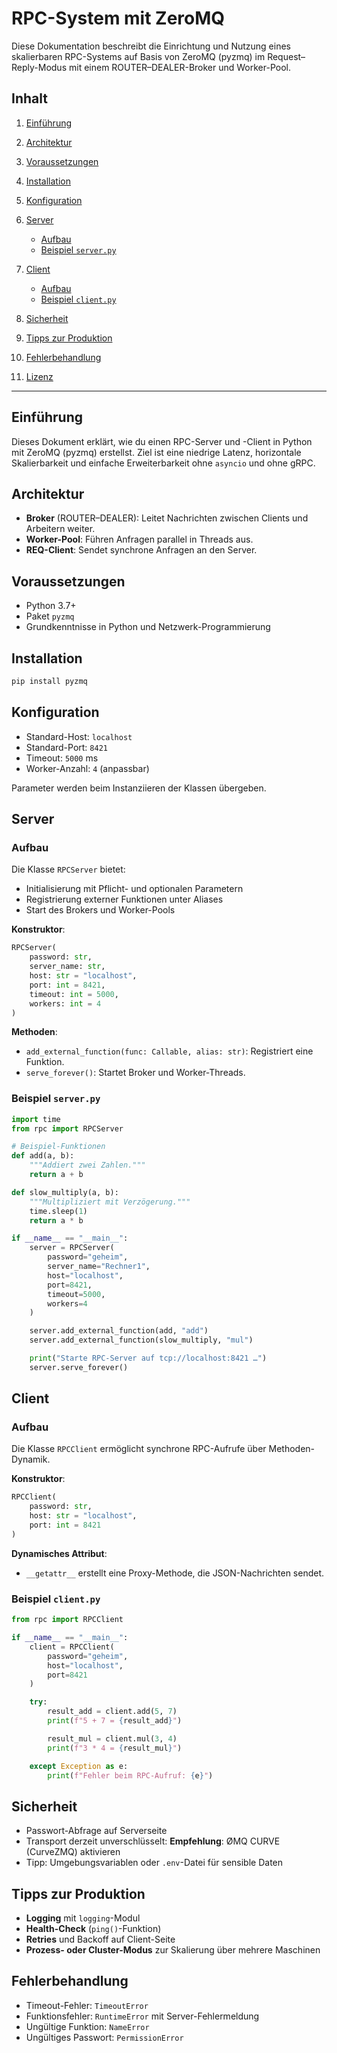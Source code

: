 # RPC-System mit ZeroMQ

Diese Dokumentation beschreibt die Einrichtung und Nutzung eines skalierbaren RPC-Systems auf Basis von ZeroMQ (pyzmq) im Request–Reply-Modus mit einem ROUTER–DEALER-Broker und Worker-Pool.

## Inhalt

1. [Einführung](#einf%C3%BChrung)
2. [Architektur](#architektur)
3. [Voraussetzungen](#voraussetzungen)
4. [Installation](#installation)
5. [Konfiguration](#konfiguration)
6. [Server](#server)

   * [Aufbau](#aufbau)
   * [Beispiel ](#beispiel-serverpy)[`server.py`](#beispiel-serverpy)
7. [Client](#client)

   * [Aufbau](#aufbau-1)
   * [Beispiel ](#beispiel-clientpy)[`client.py`](#beispiel-clientpy)
8. [Sicherheit](#sicherheit)
9. [Tipps zur Produktion](#tipps-zur-produktion)
10. [Fehlerbehandlung](#fehlerbehandlung)
11. [Lizenz](#lizenz)

---

## Einführung

Dieses Dokument erklärt, wie du einen RPC-Server und -Client in Python mit ZeroMQ (pyzmq) erstellst. Ziel ist eine niedrige Latenz, horizontale Skalierbarkeit und einfache Erweiterbarkeit ohne `asyncio` und ohne gRPC.

## Architektur

* **Broker** (ROUTER–DEALER): Leitet Nachrichten zwischen Clients und Arbeitern weiter.
* **Worker-Pool**: Führen Anfragen parallel in Threads aus.
* **REQ-Client**: Sendet synchrone Anfragen an den Server.

## Voraussetzungen

* Python 3.7+
* Paket `pyzmq`
* Grundkenntnisse in Python und Netzwerk-Programmierung

## Installation

```bash
pip install pyzmq
```

## Konfiguration

* Standard-Host: `localhost`
* Standard-Port: `8421`
* Timeout: `5000` ms
* Worker-Anzahl: `4` (anpassbar)

Parameter werden beim Instanziieren der Klassen übergeben.

## Server

### Aufbau

Die Klasse `RPCServer` bietet:

* Initialisierung mit Pflicht- und optionalen Parametern
* Registrierung externer Funktionen unter Aliases
* Start des Brokers und Worker-Pools

**Konstruktor**:

```python
RPCServer(
    password: str,
    server_name: str,
    host: str = "localhost",
    port: int = 8421,
    timeout: int = 5000,
    workers: int = 4
)
```

**Methoden**:

* `add_external_function(func: Callable, alias: str)`: Registriert eine Funktion.
* `serve_forever()`: Startet Broker und Worker-Threads.

### Beispiel `server.py`

```python
import time
from rpc import RPCServer

# Beispiel-Funktionen
def add(a, b):
    """Addiert zwei Zahlen."""
    return a + b

def slow_multiply(a, b):
    """Multipliziert mit Verzögerung."""
    time.sleep(1)
    return a * b

if __name__ == "__main__":
    server = RPCServer(
        password="geheim",
        server_name="Rechner1",
        host="localhost",
        port=8421,
        timeout=5000,
        workers=4
    )

    server.add_external_function(add, "add")
    server.add_external_function(slow_multiply, "mul")

    print("Starte RPC-Server auf tcp://localhost:8421 …")
    server.serve_forever()
```

## Client

### Aufbau

Die Klasse `RPCClient` ermöglicht synchrone RPC-Aufrufe über Methoden-Dynamik.

**Konstruktor**:

```python
RPCClient(
    password: str,
    host: str = "localhost",
    port: int = 8421
)
```

**Dynamisches Attribut**:

* `__getattr__` erstellt eine Proxy-Methode, die JSON-Nachrichten sendet.

### Beispiel `client.py`

```python
from rpc import RPCClient

if __name__ == "__main__":
    client = RPCClient(
        password="geheim",
        host="localhost",
        port=8421
    )

    try:
        result_add = client.add(5, 7)
        print(f"5 + 7 = {result_add}")

        result_mul = client.mul(3, 4)
        print(f"3 * 4 = {result_mul}")

    except Exception as e:
        print(f"Fehler beim RPC-Aufruf: {e}")
```

## Sicherheit

* Passwort-Abfrage auf Serverseite
* Transport derzeit unverschlüsselt: **Empfehlung**: ØMQ CURVE (CurveZMQ) aktivieren
* Tipp: Umgebungsvariablen oder `.env`-Datei für sensible Daten

## Tipps zur Produktion

* **Logging** mit `logging`-Modul
* **Health-Check** (`ping()`-Funktion)
* **Retries** und Backoff auf Client-Seite
* **Prozess- oder Cluster-Modus** zur Skalierung über mehrere Maschinen

## Fehlerbehandlung

* Timeout-Fehler: `TimeoutError`
* Funktionsfehler: `RuntimeError` mit Server-Fehlermeldung
* Ungültige Funktion: `NameError`
* Ungültiges Passwort: `PermissionError`
